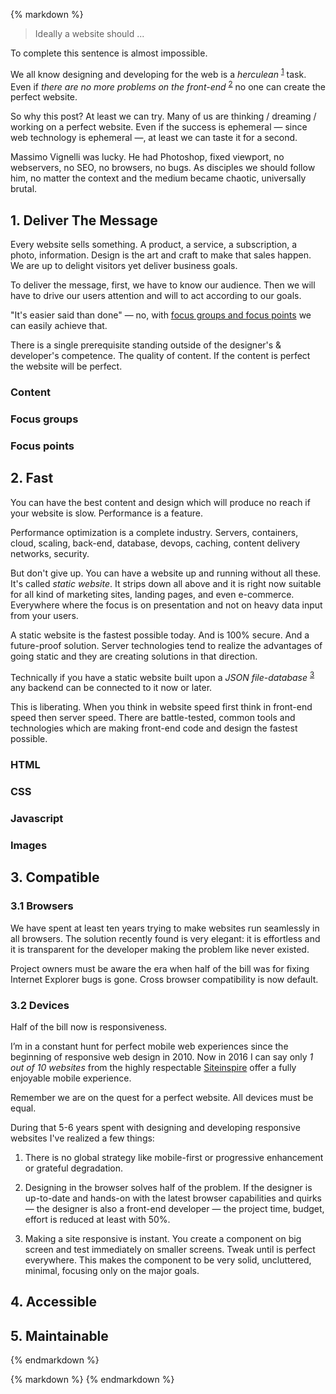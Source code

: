 {% markdown %}

> Ideally a website should ...

To complete this sentence is almost impossible.

We all know designing and developing for the web is a *herculean* <sup id="footnote--1">[1](#footnotes--1)</sup> task.
Even if *there are no more problems on the front-end* <sup id="footnote--2">[2](#footnotes--2)</sup> no one can create the perfect website.

So why this post? At least we can try.
Many of us are thinking / dreaming / working on a perfect website. Even if the success is ephemeral &mdash; since web technology is ephemeral &mdash;, at least we can taste it for a second.

Massimo Vignelli was lucky. He had Photoshop, fixed viewport, no webservers, no SEO, no browsers, no bugs.
As disciples we should follow him, no matter the context and the medium became chaotic, universally brutal.


## 1. Deliver The Message

Every website sells something. A product, a service, a subscription, a photo, information. Design is the art and craft to make that sales happen. We are up to delight visitors yet deliver business goals.

To deliver the message, first, we have to know our audience. Then we will have to drive our users attention and will to act according to our goals.

"It's easier said than done" &mdash; no, with [focus groups and focus points](http://metamn.io/beat/delivering-the-message) we can easily achieve that.

There is a single prerequisite standing outside of the designer's & developer's competence. The quality of content. If the content is perfect the website will be perfect.


### Content


### Focus groups


### Focus points


## 2. Fast

You can have the best content and design which will produce no reach if your website is slow. Performance is a feature.

Performance optimization is a complete industry. Servers, containers, cloud, scaling, back-end, database, devops, caching, content delivery networks, security.

But don't give up. You can have a website up and running without all these. It's called *static website*. It strips down all above and it is right now suitable for all kind of marketing sites, landing pages, and even e-commerce. Everywhere where the focus is on presentation and not on heavy data input from your users.

A static website is the fastest possible today. And is 100% secure. And a future-proof solution. Server technologies tend to realize the advantages of going static and they are creating solutions in that direction.

Technically if you have a static website built upon a *JSON file-database* <sup id="footnote--3">[3](#footnotes--3)</sup> any backend can be connected to it now or later.

This is liberating. When you think in website speed first think in front-end speed then server speed.
There are battle-tested, common tools and technologies which are making front-end code and design the fastest possible.

### HTML

### CSS

### Javascript

### Images



## 3. Compatible

### 3.1 Browsers

We have spent at least ten years trying to make websites run seamlessly in all browsers. The solution recently found is very elegant: it is effortless and it is transparent for the developer making the problem like never existed.

Project owners must be aware the era when half of the bill was for fixing Internet Explorer bugs is gone. Cross browser compatibility is now default.

### 3.2 Devices

Half of the bill now is responsiveness.

I’m in a constant hunt for perfect mobile web experiences since the beginning of responsive web design in 2010. Now in 2016 I can say only *1 out of 10 websites* from the highly respectable [Siteinspire](http://siteinspire.com) offer a fully enjoyable mobile experience.

Remember we are on the quest for a perfect website. All devices must be equal.

During that 5-6 years spent with designing and developing responsive websites I've realized a few things:

1. There is no global strategy like mobile-first or progressive enhancement or grateful degradation.

2. Designing in the browser solves half of the problem. If the designer is up-to-date and hands-on with the latest browser capabilities and quirks &mdash; the designer is also a front-end developer &mdash; the project time, budget, effort is reduced at least with 50%.

3. Making a site responsive is instant. You create a component on big screen and test immediately on smaller screens. Tweak until is perfect everywhere. This makes the component to be very solid, uncluttered, minimal, focusing only on the major goals.



## 4. Accessible


## 5. Maintainable


{% endmarkdown %}


{% markdown %}
{% endmarkdown %}
